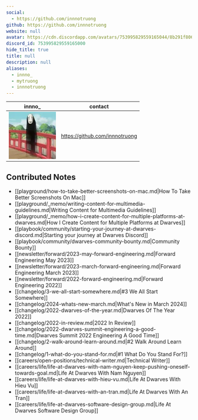 ```yaml
---
social: 
  - https://github.com/innnotruong
github: https://github.com/innnotruong
website: null
avatar: https://cdn.discordapp.com/avatars/753995829559165044/8b291f806142f1191cdaac2ae993a819
discord_id: 753995829559165000
hide_title: true
title: null
description: null
aliases: 
  - innno_
  - mytruong
  - innnotruong
---
```

<div class="profile"/>

| innno_                                                                                                     | contact                        |
| ---------------------------------------------------------------------------------------------------------- | ------------------------------ |
| ![](assets/innno__8b291f806142f1191cdaac2ae993a819.webp) | https://github.com/innnotruong |

## Contributed Notes

- [[playground/how-to-take-better-screenshots-on-mac.md|How To Take Better Screenshots On Mac]]
- [[playground/_memo/writing-content-for-multimedia-guidelines.md|Writing Content for Multimedia Guidelines]]
- [[playground/_memo/how-i-create-content-for-multiple-platforms-at-dwarves.md|How I Create Content for Multiple Platforms at Dwarves]]
- [[playbook/community/starting-your-journey-at-dwarves-discord.md|Starting your journey at Dwarves Discord]]
- [[playbook/community/dwarves-community-bounty.md|Community Bounty]]
- [[newsletter/forward/2023-may-forward-engineering.md|Forward Engineering May 2023]]
- [[newsletter/forward/2023-march-forward-engineering.md|Forward Engineering March 2023]]
- [[newsletter/forward/2022-forward-engineering.md|Forward Engineering 2022]]
- [[changelog/3-we-all-start-somewhere.md|#3 We All Start Somewhere]]
- [[changelog/2024-whats-new-march.md|What's New in March 2024]]
- [[changelog/2022-dwarves-of-the-year.md|Dwarves Of The Year 2022]]
- [[changelog/2022-in-review.md|2022 In Review]]
- [[changelog/2022-dwarves-summit-engineering-a-good-time.md|Dwarves Summit 2022 Engineering A Good Time]]
- [[changelog/2-walk-around-learn-around.md|#2 Walk Around Learn Around]]
- [[changelog/1-what-do-you-stand-for.md|#1 What Do You Stand For?]]
- [[careers/open-positions/technical-writer.md|Technical Writer]]
- [[careers/life/life-at-dwarves-with-nam-nguyen-keep-pushing-oneself-towards-goal.md|Life At Dwarves With Nam Nguyen]]
- [[careers/life/life-at-dwarves-with-hieu-vu.md|Life At Dwarves With Hieu Vu]]
- [[careers/life/life-at-dwarves-with-an-tran.md|Life At Dwarves With An Tran]]
- [[careers/life/life-at-dwarves-software-design-group.md|Life At Dwarves Software Design Group]]
